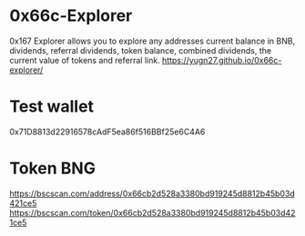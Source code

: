 # 0x66c-Explorer
0x167 Explorer allows you to explore any addresses current balance in BNB, dividends, referral dividends, token balance, combined dividends, the current value of tokens and referral link.
https://yugn27.github.io/0x66c-explorer/


# Test wallet
0x71D8813d22916578cAdF5ea86f516BBf25e6C4A6

# Token BNG
https://bscscan.com/address/0x66cb2d528a3380bd919245d8812b45b03d421ce5
https://bscscan.com/token/0x66cb2d528a3380bd919245d8812b45b03d421ce5
